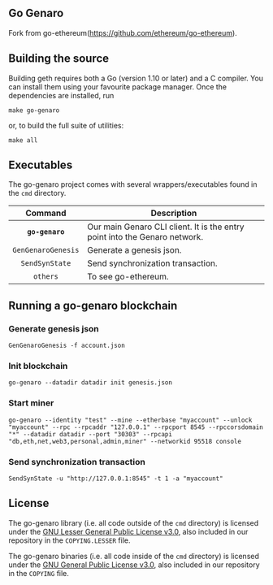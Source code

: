 ## Go Genaro

Fork from go-ethereum(https://github.com/ethereum/go-ethereum).

## Building the source

Building geth requires both a Go (version 1.10 or later) and a C compiler.
You can install them using your favourite package manager.
Once the dependencies are installed, run

    make go-genaro

or, to build the full suite of utilities:

    make all

## Executables

The go-genaro project comes with several wrappers/executables found in the `cmd` directory.

| Command    | Description |
|:----------:|-------------|
| **`go-genaro`** | Our main Genaro CLI client. It is the entry point into the Genaro network. |
| `GenGenaroGenesis` | Generate a genesis json. |
| `SendSynState` | Send synchronization transaction. |
| `others` | To see go-ethereum. |

## Running a go-genaro blockchain

### Generate genesis json

    GenGenaroGenesis -f account.json

### Init blockchain

    go-genaro --datadir datadir init genesis.json

### Start miner

    go-genaro --identity "test" --mine --etherbase "myaccount" --unlock "myaccount" --rpc --rpcaddr "127.0.0.1" --rpcport 8545 --rpccorsdomain "*" --datadir datadir --port "30303" --rpcapi "db,eth,net,web3,personal,admin,miner" --networkid 95518 console

### Send synchronization transaction

    SendSynState -u "http://127.0.0.1:8545" -t 1 -a "myaccount"

## License

The go-genaro library (i.e. all code outside of the `cmd` directory) is licensed under the
[GNU Lesser General Public License v3.0](https://www.gnu.org/licenses/lgpl-3.0.en.html), also
included in our repository in the `COPYING.LESSER` file.

The go-genaro binaries (i.e. all code inside of the `cmd` directory) is licensed under the
[GNU General Public License v3.0](https://www.gnu.org/licenses/gpl-3.0.en.html), also included
in our repository in the `COPYING` file.
